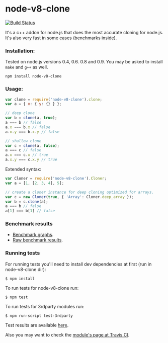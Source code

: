 # node-v8-clone

[![Build Status](https://secure.travis-ci.org/AlexeyKupershtokh/node-v8-clone.png?branch=master)](https://travis-ci.org/AlexeyKupershtokh/node-v8-clone)

It's a c++ addon for node.js that does the most accurate cloning for node.js.
It's also very fast in some cases (benchmarks inside).

### Installation:

Tested on node.js versions 0.4, 0.6. 0.8 and 0.9.
You may be asked to install `make` and `g++` as well.
```
npm install node-v8-clone
```

### Usage:

```javascript
var clone = require('node-v8-clone').clone;
var a = { x: { y: {} } };

// deep clone
var b = clone(a, true);
a === b // false
a.x === b.x // false
a.x.y === b.x.y // false

// shallow clone
var c = clone(a, false);
a === c // false
a.x === c.x // true
a.x.y === c.x.y // true
```
Extended syntax:
```javascript
var Cloner = require('node-v8-clone').Cloner;
var a = [1, [2, 3, 4], 5];

// create a cloner instance for deep cloning optimized for arrays.
var c = new Cloner(true, { 'Array': Cloner.deep_array });
var b = c.clone(a);
a === b // false
a[1] === b[1] // false
```


### Benchmark results

 * [Benchmark graphs](https://github.com/AlexeyKupershtokh/node-v8-clone/wiki/Benchmark-graphs).
 * [Raw benchmark results](https://github.com/AlexeyKupershtokh/node-v8-clone/wiki/Raw-benchmark-results).

### Running tests

For running tests you'll need to install dev dependencies at first (run in node-v8-clone dir):
```
$ npm install
```

To run tests for node-v8-clone run:
```
$ npm test
```

To run tests for 3rdparty modules run:
```
$ npm run-script test-3rdparty
```

Test results are available [here](https://github.com/AlexeyKupershtokh/node-v8-clone/wiki/Test-results).

Also you may want to check the [module's page at Travis CI](https://travis-ci.org/AlexeyKupershtokh/node-v8-clone).
